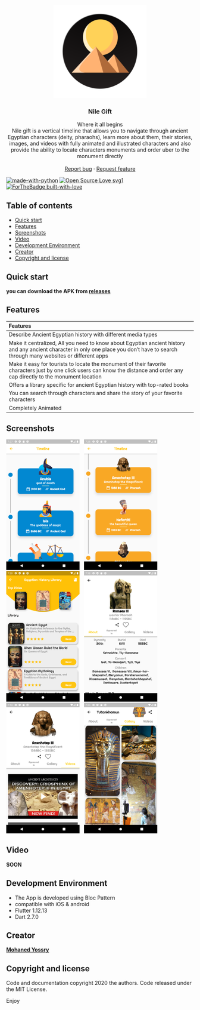 <p align="center">
  <a href="https://flutter.io/">
    <img src="resources/images/nilegiftIcon.png" alt="Logo" width=250 height=250>
  </a>
  <h3 align="center">Nile Gift</h3>
  <p align="center">
    Where it all begins
    <br>
    Nile gift is a vertical timeline that allows you to navigate through ancient Egyptian characters (deity, pharaohs), learn more about them, their stories, images, and videos with fully animated and illustrated characters and also provide the ability to locate characters monuments and order uber to the monument directly
    <br>
    <br>
    <a href="https://github.com/Mohanedy98/Gift-of-The-Nile/issues/new">Report bug</a>
    ·
    <a href="https://github.com/Mohanedy98/Gift-of-The-Nile/issues/new">Request feature</a>
<br>

[![made-with-python](https://img.shields.io/badge/Made%20with-flutter-1f425f.svg)](https://flutter.dev/)
[![Open Source Love svg1](https://badges.frapsoft.com/os/v1/open-source.svg?v=103)](https://github.com/ellerbrock/open-source-badges/)
[![ForTheBadge built-with-love](http://ForTheBadge.com/images/badges/built-with-love.svg)](https://github.com/Mohanedy98)

  </p>
</p>


## Table of contents

- [Quick start](#quick-start)
- [Features](#features)
- [Screenshots](#screenshots)
- [Video](#video)
- [Development Environment](#development-environment)
- [Creator](#creator)
- [Copyright and license](#copyright-and-license)

## Quick start
**you can download the APK from [releases](https://github.com/Mohanedy98/Gift-of-The-Nile/releases)**

## Features
  |                      Features                      |
| :---------------------------------------------------- |
|Describe Ancient Egyptian history with different media types |
| Make it centralized, All you need to know about Egyptian ancient history and any ancient character in only one place you don’t have to search through many websites or different apps | 
| Make it easy for tourists to locate the monument of their  favorite characters just by one click users can know the distance and order any cap directly to the monument location|
| Offers a library specific for ancient Egyptian history with top-rated books|
| You can search through characters and share the story of your favorite characters |
| Completely Animated |


## Screenshots
 <img src="resources/screenshots/Screenshot_1579714060.png" alt="Timeline"  height=350> &nbsp; <img src="resources/screenshots/Screenshot_1579714089.png" alt="Timeline"  height=350>
 <img src="resources/screenshots/Screenshot_1579714113.png" alt="Library"  height=350> &nbsp; <img src="resources/screenshots/Screenshot_1579713531.png" alt="Pharaoh"  height=350>
 <img src="resources/screenshots/Screenshot_1579713597.png" alt="Library"  height=350> &nbsp; <img src="resources/screenshots/Screenshot_1579713612.png" alt="Pharaoh"  height=350>

## Video
**SOON**

## Development Environment
* The App is developed using Bloc Pattern
* compatible with iOS & android
* Flutter 1.12.13
* Dart 2.7.0

## Creator
[**Mohaned Yossry**](https://github.com/Mohanedy98)


## Copyright and license

Code and documentation copyright 2020 the authors. Code released under the MIT License.

Enjoy
